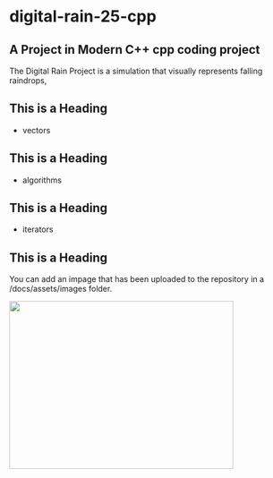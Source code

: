 # digital-rain-25-cpp


A Project in Modern C++ cpp coding project
--
The Digital Rain Project is a simulation that visually represents falling raindrops,


## This is a Heading
- vectors
## This is a Heading
- algorithms
## This is a Heading
- iterators
## This is a Heading
You can add an impage that has been uploaded to the repository in a /docs/assets/images folder.

<img src="https://raw.githubusercontent.com/G00406014/digital-rain-25-cpp/main/docs/assets/images/DigitalRainDev1.png" width="400" height="300">
